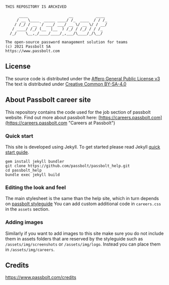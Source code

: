 ```
THIS REPOSITORY IS ARCHIVED
```
	      ____                  __          ____
	     / __ \____  _____ ____/ /_  ____  / / /_
	    / /_/ / __ `/ ___/ ___/ __ \/ __ \/ / __/
	   / ____/ /_/ (__  |__  ) /_/ / /_/ / / /_
	  /_/    \__,_/____/____/_,___/\____/_/\__/
	
	The open-source password management solution for teams
	(c) 2021 Passbolt SA
	https://www.passbolt.com


## License

The source code is distributed under the [Affero General Public License v3](http://www.gnu.org/licenses/agpl-3.0.html)
The text is distributed under [Creative Common BY-SA-4.0](https://creativecommons.org/licenses/by-sa/4.0/)

## About Passbolt career site

This repository contains the code used for the job section of passbolt website.
Find out more about passbolt here:
[https://careers.passbolt.com](https://careers.passbolt.com "Careers at Passbolt")

### Quick start
This site is developed using Jekyll.
To get started please read Jekyll [quick start guide](https://jekyllrb.com/docs/quickstart/).

```
gem install jekyll bundler
git clone https://github.com/passbolt/passbolt_help.git
cd passbolt_help
bundle exec jekyll build
```

### Editing the look and feel
The main stylesheet is the same than the help site, which in turn depends on [passbolt styleguide](https://github.com/passbolt/passbolt_styleguide)
You can add custom additional code in `careers.css` in the `assets` section.

### Adding images
Similarly if you want to add images to this site make sure you do not include them in assets folders that are
reserved by the styleguide such as `/assets/img/screenshots` or `/assets/img/logo`.
Instead you can place them in `/assets/img/careers`.

## Credits

https://www.passbolt.com/credits
